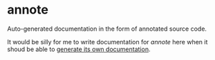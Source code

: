 annote
======

Auto-generated documentation in the form of annotated source code.

It would be silly for me to write documentation for *annote* here when it shoud be able to [generate its own documentation](http://prestaul.github.com/annote/annote.js.html).

